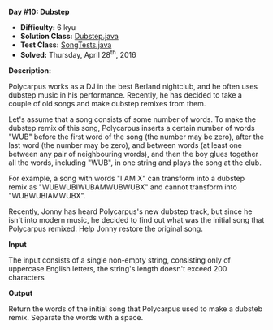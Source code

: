 <b>Day #10: Dubstep</b>

* <b>Difficulty:</b> 6 kyu
* <b>Solution Class:</b> [Dubstep.java](Dubstep.java)
* <b>Test Class:</b> [SongTests.java](SongTests.java)
* <b>Solved:</b> Thursday, April 28<sup>th</sup>, 2016

<b>Description:</b>

Polycarpus works as a DJ in the best Berland nightclub, and he often uses dubstep music in his performance. Recently, he has decided to take a couple of old songs and make dubstep remixes from them.

Let's assume that a song consists of some number of words. To make the dubstep remix of this song, Polycarpus inserts a certain number of words "WUB" before the first word of the song (the number may be zero), after the last word (the number may be zero), and between words (at least one between any pair of neighbouring words), and then the boy glues together all the words, including "WUB", in one string and plays the song at the club.

For example, a song with words "I AM X" can transform into a dubstep remix as "WUBWUBIWUBAMWUBWUBX" and cannot transform into "WUBWUBIAMWUBX".

Recently, Jonny has heard Polycarpus's new dubstep track, but since he isn't into modern music, he decided to find out what was the initial song that Polycarpus remixed. Help Jonny restore the original song.

<b>Input</b>

The input consists of a single non-empty string, consisting only of uppercase English letters, the string's length doesn't exceed 200 characters

<b>Output</b>

Return the words of the initial song that Polycarpus used to make a dubsteb remix. Separate the words with a space.